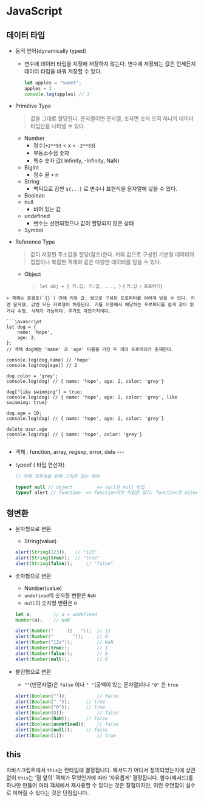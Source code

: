 # JavaScript

## 데이터 타입

* 동적 언어(dynamically typed)

  * 변수에 데이터 타입을 지정해 저장하지 않는다. 변수에 저장되는 값은 언제든지 데이터 타입을 바꿔 저장할 수 있다.

    ```javascript
    let apples = "sweet";
    apples = 3
    console.log(apples) // 3
    ```



* Primitive Type 

  >  값을 그대로 할당한다. 문자열이면 문자열, 숫자면 숫자 오직 하나의 데이터 타입만을 나타낼 수 있다.

  * Number
    * 정수(`+2**53` < x < `-2**53`)
    * 부동소수점 숫자
    * 특수 숫자 값( Infinity, -Infinity, NaN)
  * BigInt
    * 정수 끝 `+` n
  * String
    * 백틱으로 감싼 `${...}` 로 변수나 표현식을 문자열에 넣을 수 있다. 
  * Boolean
  * null
    * 비어 있는 값
  * undefined
    * 변수는 선언되었으나 값이 할당되지 않은 상태
  * Symbol



* Reference Type 

  >  값이 저장된 주소값을 할당(참조)한다. 키와 값으로 구성된 기본형 데이터의 집합이나 복잡한 객체와 같은 다양한 데이터를 담을 수 있다.

  * Object

    >  `let obj = { 키:값, 키:값, ..., }` ( `키:값` = `프로퍼티`)
>
    > 객체는 중괄호(`{}`) 안에 키와 값, 쌍으로 구성된 프로퍼티를 여러개 넣을 수 있다. 키엔 문자형, 값엔 모든 자료형이 허용된다. 키를 이용해서 해당하는 프로퍼티를 쉽게 찾아 읽거나 수정, 삭제가 가능하다. 추가도 마찬가지이다.

    ```javascript
    let dog = {
        name: 'hope',
        age: 2,
    };
    // 객체 dog에는 'name' 과 'age' 이름을 가진 두 개의 프로퍼티가 존재한다. 
    
    console.log(dog.name) // 'hope'
    console.log(dog[age]) // 2
    
    dog.color = 'grey';
    console.log(dog) // { name: 'hope', age: 2, color: 'grey'}
    
    dog["like swimming"] = true;
    console.log(dog) // { name: 'hope', age: 2, color: 'grey', like swimming: true}
    
    dog.age = 10;
    console.log(dog) // { name: 'hope', age: 2, color: 'grey'}
    
    delete user.age
    console.log(dog) // { name: 'hope', color: 'grey'}
    ```

- 객체 : function, array, regexp, error, date --- 

 


* typeof  ( 타입 연산자)

  ```javascript
  // 하위 호환성을 위해 고치지 않는 에러
  
  typeof null // object 		=> null은 null 타입
  typeof alert // function	=> function이란 타입은 없다. function은 object이다.
  ```

  

## 형변환

* 문자형으로 변환

  * String(value)

  ```javascript
  alert(String(123)); 	// "123"
  alert(String(true)); 	// "true"
  alert(String(false)); 	// "false"
  ```

  

* 숫자형으로 변환

  * Number(value)
  * `undefined`의 숫자형 변환은 `NaN` 
  * `null`의 숫자형 변환은 `0`

  ```javascript
  let a;		// a = undefined
  Number(a); 	// NaN 
  ```

  ```java
  alert(Number("     12   ")); 	// 12
  alert(Number("       "));		// 0
  alert(Number("12z"));			// NaN
  alert(Number(true));			// 1
  alert(Number(false));			// 0
  alert(Number(null));			// 0
  ```

  

* 불린형으로 변환

  * `""`(빈문자열)은 `false` 이나 `" "`(공백이 있는 문자열)이나 `"0"` 은 `true`

  ```javascript
  alert(Boolean(""));			// false
  alert(Boolean(" "));		// true
  alert(Boolean("0"));		// true
  alert(Boolean(0));			// false
  alert(Boolean(NaN));		// false
  alert(Boolean(undefined));	// false
  alert(Boolean(null));		// false
  alert(Boolean(1));			// true
  ```

  

  

## this

자바스크립트에서 `this`는 런타임에 결정됩니다. 메서드가 어디서 정의되었는지에 상관없이 `this`는 ‘점 앞의’ 객체가 무엇인가에 따라 ‘자유롭게’ 결정됩니다. 함수(메서드)를 하나만 만들어 여러 객체에서 재사용할 수 있다는 것은 장점이지만, 이런 유연함이 실수로 이어질 수 있다는 것은 단점입니다.
